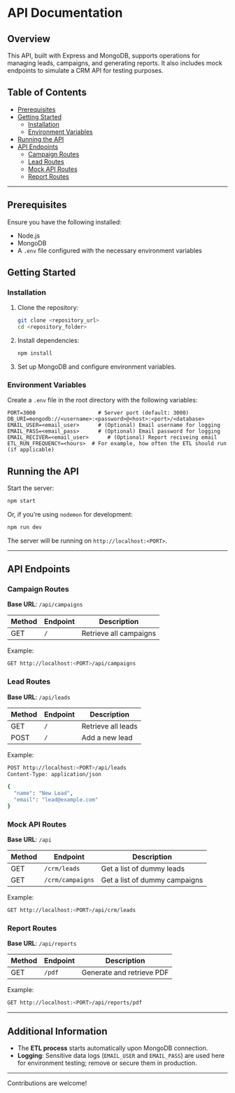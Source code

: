 # API Documentation

## Overview

This API, built with Express and MongoDB, supports operations for managing leads, campaigns, and generating reports. It also includes mock endpoints to simulate a CRM API for testing purposes.

## Table of Contents

- [Prerequisites](#prerequisites)
- [Getting Started](#getting-started)
  - [Installation](#installation)
  - [Environment Variables](#environment-variables)
- [Running the API](#running-the-api)
- [API Endpoints](#api-endpoints)
  - [Campaign Routes](#campaign-routes)
  - [Lead Routes](#lead-routes)
  - [Mock API Routes](#mock-api-routes)
  - [Report Routes](#report-routes)

---

## Prerequisites

Ensure you have the following installed:

- Node.js
- MongoDB
- A `.env` file configured with the necessary environment variables

## Getting Started

### Installation

1. Clone the repository:

   ```bash
   git clone <repository_url>
   cd <repository_folder>
   ```

2. Install dependencies:

   ```bash
   npm install
   ```

3. Set up MongoDB and configure environment variables.

### Environment Variables

Create a `.env` file in the root directory with the following variables:

```plaintext
PORT=3000                    # Server port (default: 3000)
DB_URI=mongodb://<username>:<password>@<host>:<port>/<database>
EMAIL_USER=<email_user>      # (Optional) Email username for logging
EMAIL_PASS=<email_pass>      # (Optional) Email password for logging
EMAIL_RECIVER=<email_user>      # (Optional) Report reciveing email
ETL_RUN_FREQUENCY=<hours>  # For example, how often the ETL should run (if applicable)
```

## Running the API

Start the server:

```bash
npm start
```

Or, if you’re using `nodemon` for development:

```bash
npm run dev
```

The server will be running on `http://localhost:<PORT>`.

---

## API Endpoints

### Campaign Routes

**Base URL**: `/api/campaigns`

| Method | Endpoint | Description                  |
|--------|----------|------------------------------|
| GET    | `/`      | Retrieve all campaigns       |

Example:
```bash
GET http://localhost:<PORT>/api/campaigns
```

### Lead Routes

**Base URL**: `/api/leads`

| Method | Endpoint | Description                  |
|--------|----------|------------------------------|
| GET    | `/`      | Retrieve all leads           |
| POST   | `/`      | Add a new lead               |

Example:
```bash
POST http://localhost:<PORT>/api/leads
Content-Type: application/json

{
  "name": "New Lead",
  "email": "lead@example.com"
}
```

### Mock API Routes

**Base URL**: `/api`

| Method | Endpoint          | Description                    |
|--------|--------------------|--------------------------------|
| GET    | `/crm/leads`      | Get a list of dummy leads      |
| GET    | `/crm/campaigns`   | Get a list of dummy campaigns  |

Example:
```bash
GET http://localhost:<PORT>/api/crm/leads
```

### Report Routes

**Base URL**: `/api/reports`

| Method | Endpoint | Description               |
|--------|----------|---------------------------|
| GET    | `/pdf`   | Generate and retrieve PDF |

Example:
```bash
GET http://localhost:<PORT>/api/reports/pdf
```

---

## Additional Information

- The **ETL process** starts automatically upon MongoDB connection.
- **Logging**: Sensitive data logs (`EMAIL_USER` and `EMAIL_PASS`) are used here for environment testing; remove or secure them in production.

---

Contributions are welcome!
